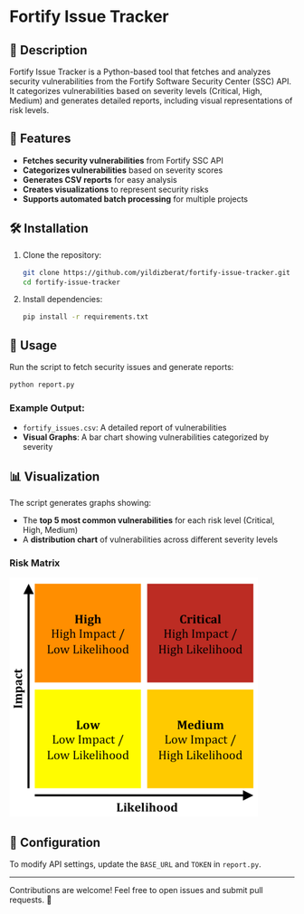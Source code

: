 # Fortify Issue Tracker

## 📌 Description
Fortify Issue Tracker is a Python-based tool that fetches and analyzes security vulnerabilities from the Fortify Software Security Center (SSC) API. It categorizes vulnerabilities based on severity levels (Critical, High, Medium) and generates detailed reports, including visual representations of risk levels.

## 🚀 Features
- **Fetches security vulnerabilities** from Fortify SSC API
- **Categorizes vulnerabilities** based on severity scores
- **Generates CSV reports** for easy analysis
- **Creates visualizations** to represent security risks
- **Supports automated batch processing** for multiple projects

## 🛠️ Installation
1. Clone the repository:
   ```sh
   git clone https://github.com/yildizberat/fortify-issue-tracker.git
   cd fortify-issue-tracker
   ```
2. Install dependencies:
   ```sh
   pip install -r requirements.txt
   ```

## 🏃 Usage
Run the script to fetch security issues and generate reports:
```sh
python report.py
```

### Example Output:
- `fortify_issues.csv`: A detailed report of vulnerabilities
- **Visual Graphs**: A bar chart showing vulnerabilities categorized by severity

## 📊 Visualization
The script generates graphs showing:
- The **top 5 most common vulnerabilities** for each risk level (Critical, High, Medium)
- A **distribution chart** of vulnerabilities across different severity levels

### Risk Matrix
![Risk Matrix](8B44717C-75C5-487E-BA3F-ADD5FF5A7F52.png)

## 🔧 Configuration
To modify API settings, update the `BASE_URL` and `TOKEN` in `report.py`.



---

Contributions are welcome! Feel free to open issues and submit pull requests. 🚀
